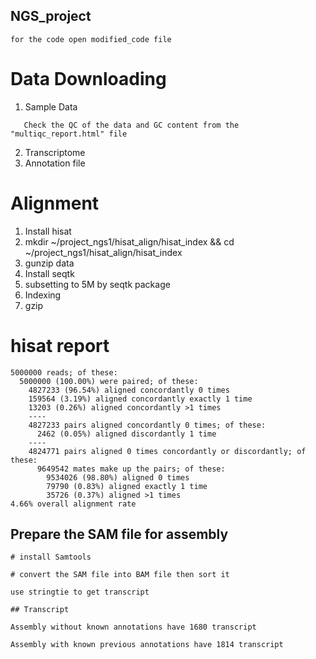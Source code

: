 ## NGS_project
```
for the code open modified_code file
```
# Data Downloading   
1. Sample Data
```
   Check the QC of the data and GC content from the "multiqc_report.html" file
   ```
2. Transcriptome 
3. Annotation file 

# Alignment
1. Install hisat
2. mkdir ~/project_ngs1/hisat_align/hisat_index && cd ~/project_ngs1/hisat_align/hisat_index
3. gunzip data 
4. Install seqtk 
5. subsetting to 5M by seqtk package
6. Indexing 
7. gzip 

# hisat report
```
5000000 reads; of these:
  5000000 (100.00%) were paired; of these:
    4827233 (96.54%) aligned concordantly 0 times
    159564 (3.19%) aligned concordantly exactly 1 time
    13203 (0.26%) aligned concordantly >1 times
    ---- 
    4827233 pairs aligned concordantly 0 times; of these:
      2462 (0.05%) aligned discordantly 1 time
    ----
    4824771 pairs aligned 0 times concordantly or discordantly; of these:
      9649542 mates make up the pairs; of these:
        9534026 (98.80%) aligned 0 times
        79790 (0.83%) aligned exactly 1 time
        35726 (0.37%) aligned >1 times
4.66% overall alignment rate
 ```

## Prepare the SAM file for assembly
 ```
# install Samtools

# convert the SAM file into BAM file then sort it

use stringtie to get transcript

## Transcript 

Assembly without known annotations have 1680 transcript  

Assembly with known previous annotations have 1814 transcript 
 ```
        
        
